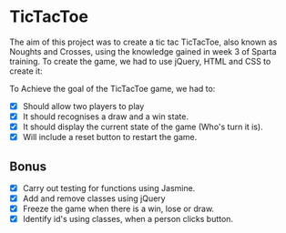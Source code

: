 # TicTacToe
The aim of this project was to create a tic tac TicTacToe, also known as Noughts and Crosses, using the knowledge gained in week 3 of Sparta training. To create the game, we had to use jQuery, HTML and CSS to create it:  


To Achieve the goal of the TicTacToe game, we had to:
- [x] Should allow two players to play
- [x] It should recognises a draw and a win state.
- [x] It should display the current state of the game (Who's turn it is).
- [x] Will include a reset button to restart the game.

## Bonus
- [x] Carry out testing for functions using Jasmine.
- [x] Add and remove classes using jQuery
- [x] Freeze the game when there is a win, lose or draw.
- [x] Identify id's using classes, when a person clicks button.
